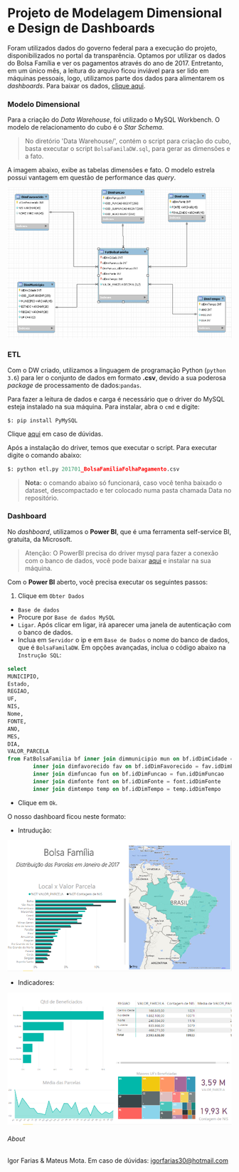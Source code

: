 # Projeto de Modelagem Dimensional e Design de Dashboards

Foram utilizados dados do governo federal para a execução do projeto, disponibilizados no portal da transparência. Optamos por utilizar os dados do Bolsa Família e ver os pagamentos através do ano de 2017. Entretanto, em um único mês, a leitura do arquivo ficou inviável para ser lido em máquinas pessoais, logo, utilizamos parte dos dados para alimentarem os *dashboards*. Para baixar os dados, [clique aqui](http://www.portaltransparencia.gov.br/downloads/mensal.asp?c=BolsaFamiliaFolhaPagamento#meses01).

### Modelo Dimensional

Para a criação do *Data Warehouse*, foi utilizado o MySQL Workbench. O modelo de relacionamento do cubo é o *Star Schema*.

>No diretório 'Data Warehouse/', contém o script para criação do cubo, basta executar o script `BolsaFamilaDW.sql`, para gerar as dimensões e a fato.

A imagem abaixo, exibe as tabelas dimensões e fato. O modelo estrela possui vantagem em questão de performance das *query*.

![Data Warehouse](/image/dw.png)

### ETL
Com o DW criado, utilizamos a linguagem de programação Python (`python 3.6`) para ler o conjunto de dados em formato **.csv**, devido a sua poderosa *package* de processamento de dados:`pandas`.

Para fazer a leitura de dados e carga é necessário que o driver do MySQL esteja instalado na sua máquina. Para instalar, abra o `cmd` e digite:

```shell
$: pip install PyMySQL
 ```
Clique [aqui](https://github.com/PyMySQL/PyMySQL) em caso de dúvidas.

Após a instalação do driver, temos que executar o script. Para executar digite o comando abaixo:

```python
$: python etl.py 201701_BolsaFamiliaFolhaPagamento.csv
 ```
 >**Nota:** o comando abaixo só funcionará, caso você tenha baixado o dataset, descompactado e ter colocado numa pasta chamada Data no repositório.

### Dashboard
No *dashboard*, utilizamos o **Power BI**, que é uma ferramenta self-service BI, gratuita, da Microsoft.
> Atenção: O PowerBI precisa do driver mysql para fazer a conexão com o banco de dados, você pode baixar [aqui](https://dev.mysql.com/downloads/connector/net/6.10.html) e instalar na sua máquina.

Com o **Power BI** aberto, você precisa executar os seguintes passos:

1. Clique em `Obter Dados`
- `Base de dados`
- Procure por `Base de dados MySQL`
- `Ligar`. Após clicar em ligar, irá aparecer uma janela de autenticação com o banco de dados.
- Inclua em `Servidor` o ip e em `Base de Dados` o nome do banco de dados, que é `BolsaFamilaDW`. Em opções avançadas, inclua o código abaixo na `Instrução SQL`:
```SQL
select
MUNICIPIO,
Estado,
REGIAO,
UF,
NIS,
Nome,
FONTE,
ANO,
MES,
DIA,
VALOR_PARCELA
from FatBolsaFamilia bf inner join dimmunicipio mun on bf.idDimCidade = mun.idDimCidade
		inner join dimfavorecido fav on bf.idDimFavorecido = fav.idDimFavorecido
		inner join dimfuncao fun on bf.idDimFuncao = fun.idDimFuncao
		inner join dimfonte font on bf.idDimFonte = font.idDimFonte
		inner join dimtempo temp on bf.idDimTempo = temp.idDimTempo
```
- Clique em `Ok`.

O nosso dashboard ficou neste formato:
- Intrudução:

![Dash](/image/dash1.png)

- Indicadores:

![Dash2](/image/dash2.png)


###### About
Igor Farias & Mateus Mota.
Em caso de dúvidas: igorfarias30@hotmail.com
